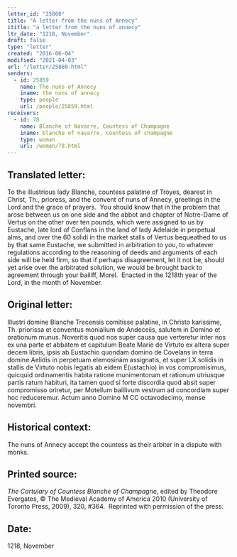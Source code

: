 ```yaml
---
letter_id: "25860"
title: "A letter from the nuns of Annecy"
ititle: "a letter from the nuns of annecy"
ltr_date: "1218, November"
draft: false
type: "letter"
created: "2016-06-04"
modified: "2021-04-03"
url: "/letter/25860.html"
senders:
  - id: 25859
    name: The nuns of Annecy
    iname: the nuns of annecy
    type: people
    url: /people/25859.html
receivers:
  - id: 78
    name: Blanche of Navarre, Countess of Champagne
    iname: blanche of navarre, countess of champagne
    type: woman
    url: /woman/78.html
---
```

<h2> Translated letter:</h2><p>To the illustrious lady Blanche, countess palatine of Troyes, dearest in Christ, Th., prioress, and the convent of nuns of Annecy, greetings in the Lord and the grace of prayers.&nbsp; You should know that in the problem that arose between us on one side and the abbot and chapter of Notre-Dame of Vertus on the other over ten pounds, which were assigned to us by Eustache, late lord of Conflans in the land of lady Adelaide in perpetual alms, and over the 60 solidi in the market stalls of Vertus bequeathed to us by that same Eustache, we submitted in arbitration to you, to whatever regulations according to the reasoning of deeds and arguments of each side will be held firm, so that if perhaps disagreement, let it not be, should yet arise over the arbitrated solution, we would be brought back to agreement through your bailiff, Morel.&nbsp; Enacted in the 1218th year of the Lord, in the month of November.<i></i></p><h2 class="mt-4"> Original letter:</h2><p>Illustri domine Blanche Trecensis comitisse palatine, in Christo karissime, Th. priorissa et conventus monialium de Andeceiis, salutem in Domino et orationum munus. Noveritis quod nos super causa que verteretur inter nos ex una parte et abbatem et capitulum Beate Marie de Virtuto ex altera super decem libris, ipsis ab Eustachio quondam domino de Covelans in terra domine Aelidis in perpetuam elemosinam assignatis, et super LX solidis in stallis de Virtuto nobis legatis ab eidem E(ustachio) in vos compromisimus, quicquid ordinamentis habita ratione munimentorum et rationum utriusque partis ratum habituri, ita tamen quod si forte discordia quod absit super compromisso oriretur, per Motellum baillivum vestrum ad concordiam super hoc reduceremur. Actum anno Domino M CC octavodecimo, mense novembri.</p><h2 class="mt-4"> Historical context:</h2><p>The nuns of Annecy accept the countess as their arbiter in a dispute with monks.</p><h2 class="mt-4"> Printed source:</h2><p><i>The Cartulary of Countess Blanche of Champagne</i>, edited by Theodore Evergates, © The Medieval Academy of America 2010 (University of Toronto Press, 2009), 320, #364.&nbsp; Reprinted with permission of the press.</p><h2 class="mt-4"> Date:</h2>1218, November